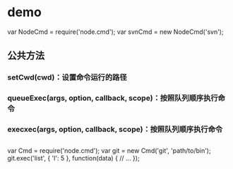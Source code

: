 # demo

var NodeCmd = require('node.cmd');
var svnCmd = new NodeCmd('svn');

## 公共方法
### setCwd(cwd)：设置命令运行的路径
### queueExec(args, option, callback, scope)：按照队列顺序执行命令
### execxec(args, option, callback, scope)：按照队列顺序执行命令
##

var Cmd = require('node.cmd');
var git = new Cmd('git', 'path/to/bin');
git.exec('list', {
	'l': 5
}, function(data) {
	// ...
});